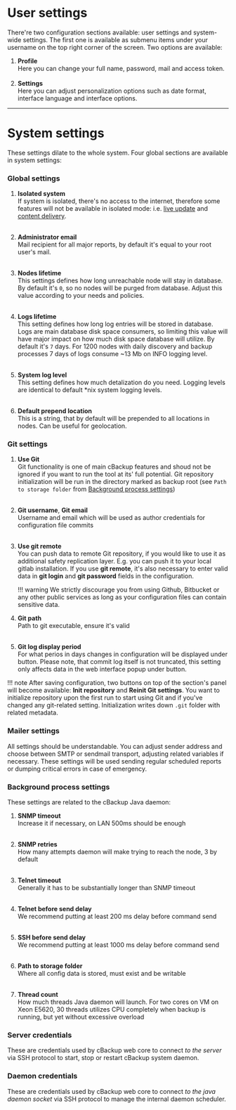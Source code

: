 # User settings

There're two configuration sections available: user settings and system-wide settings. The first one is available as submenu items under your username on the top right corner of the screen. Two options are available:

1. **Profile**<br>
    Here you can change your full name, password, mail and access token.<br><br>
2. **Settings**<br>
    Here you can adjust personalization options such as date format, interface language and interface options.
    
---------

# System settings

These settings dilate to the whole system. Four global sections are available in system settings:

### Global settings

1. **Isolated system**<br>
    If system is isolated, there's no access to the internet, therefore some features will not be available in isolated mode: i.e. [live update](update#live-update) and [content delivery](cds).<br><br> 

2. **Administrator email**<br>
    Mail recipient for all major reports, by default it's equal to your root user's mail.<br><br>

3. **Nodes lifetime**<br>
    This settings defines how long unreachable node will stay in database. By default it's `0`, so no nodes will be purged from database. Adjust this value according to your needs and policies.<br><br>

4. **Logs lifetime**<br>
    This setting defines how long log entries will be stored in database. Logs are main database disk space consumers, so limiting this value will have major impact on how much disk space database will utilize. By default it's `7` days. For 1200 nodes with daily discovery and backup processes 7 days of logs consume ~13 Mb on INFO logging level.<br><br>
    
5. **System log level**<br>
    This setting defines how much detalization do you need. Logging levels are identical to default *nix system logging levels.<br><br>
    
6. **Default prepend location**<br>
    This is a string, that by default will be prepended to all locations in nodes. Can be useful for geolocation.

### Git settings

1. **Use Git**<br>
    Git functionality is one of main cBackup features and shoud not be ignored if you want to run the tool at its' full potential. Git repository initialization will be run in the directory marked as backup root (see `Path to storage folder` from [Background process settings](#background-process-settings))<br><br>
    
2. **Git username**, **Git email**<br>
    Username and email which will be used as author credentials for configuration file commits<br><br>
    
4. **Use git remote**<br>
    You can push data to remote Git repository, if you would like to use it as additional safety replication layer. E.g. you can push it to your local gitlab installation. If you use **git remote**, it's also necessary to enter valid data in **git login** and **git password** fields in the configuration.
    
    !!! warning
         We strictly discourage you from using Github, Bitbucket or any other public services as long as your configuration files can contain sensitive data.
    
3. **Git path**<br>
    Path to git executable, ensure it's valid<br><br>
    
4. **Git log display period**<br>
    For what perios in days changes in configuration will be displayed under <i class="fa fa-undo"></i> button. Please note, that commit log itself is not truncated, this setting only affects data in the web interface popup under <i class="fa fa-undo"></i> button.
    
!!! note
    After saving configuration, two buttons on top of the section's panel will become available: **Init repository** and **Reinit Git settings**. You want to initialize repository upon the first run to start using Git and if you've changed any git-related setting. Initialization writes down `.git` folder with related metadata.

### Mailer settings

All settings should be understandable. You can adjust sender address and choose between SMTP or sendmail transport, adjusting related variables if necessary. These settings will be used sending regular scheduled reports or dumping critical errors in case of emergency.

### Background process settings

These settings are related to the cBackup Java daemon:

1. **SNMP timeout**<br>
    Increase it if necessary, on LAN 500ms should be enough<br><br>
    
2. **SNMP retries**<br>
    How many attempts daemon will make trying to reach the node, 3 by default<br><br>
    
3. **Telnet timeout**<br>
    Generally it has to be substantially longer than SNMP timeout<br><br>
    
4. **Telnet before send delay**<br>
    We recommend putting at least 200 ms delay before command send<br><br>
    
5. **SSH before send delay**<br>
    We recommend putting at least 1000 ms delay before command send<br><br>
    
6. **Path to storage folder**<br>
    Where all config data is stored, must exist and be writable<br><br>
    
7. **Thread count**<br>
    How much threads Java daemon will launch. For two cores on VM on Xeon E5620, 30 threads utilizes CPU completely when backup is running, but yet without excessive overload

### Server credentials

These are credentials used by cBackup web core to connect _to the server_ via SSH protocol to start, stop or restart cBackup system daemon.

### Daemon credentials

These are credentials used by cBackup web core to connect _to the java daemon socket_ via SSH protocol to manage the internal daemon scheduler.
